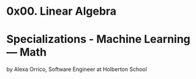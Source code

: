 # 0x00. Linear Algebra

# Specializations - Machine Learning ― Math

by Alexa Orrico, Software Engineer at Holberton School
